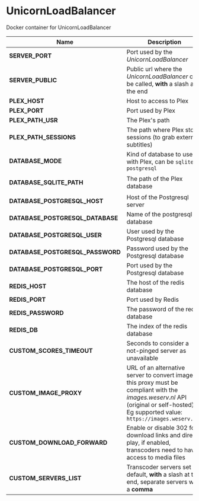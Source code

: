 # UnicornLoadBalancer
Docker container for UnicornLoadBalancer

| Name | Description | Type | Default |
| ----------------- | ------------------------------------------------------------ | ------| ------- |
| **SERVER_PORT** | Port used by the *UnicornLoadBalancer* | `int` | `3001` |
| **SERVER_PUBLIC** | Public url where the *UnicornLoadBalancer* can be called, **with** a slash at the end | `string` | `http://127.0.0.1:3001/` |
| **PLEX_HOST** | Host to access to Plex | `string` | `127.0.0.1` | 
| **PLEX_PORT** | Port used by Plex | `int` | `32400` | 
| **PLEX_PATH_USR** | The Plex's path | `string` | `/usr/lib/plexmediaserver/` | 
| **PLEX_PATH_SESSIONS** | The path where Plex store sessions (to grab external subtitles) | `string` | `/var/lib/plexmediaserver/Library/Application Support/Plex Media Server/Cache/Transcode/Sessions` | 
| **DATABASE_MODE** | Kind of database to use with Plex, can be `sqlite` or `postgresql` | `string` | `sqlite` |
| **DATABASE_SQLITE_PATH** | The path of the Plex database | `string` | `/var/lib/plexmediaserver/Library/Application Support/Plex Media Server/Plug-in Support/Databases/com.plexapp.plugins.library.db` |
| **DATABASE_POSTGRESQL_HOST** | Host of the Postgresql server | `string` | ` ` |
| **DATABASE_POSTGRESQL_DATABASE** | Name of the postgresql database | `string` | ` ` |
| **DATABASE_POSTGRESQL_USER** | User used by the Postgresql database| `string` | ` ` |
| **DATABASE_POSTGRESQL_PASSWORD** | Password used by the Postgresql database | `string` | ` ` |
| **DATABASE_POSTGRESQL_PORT** | Port used by the Postgresql database | `int` | `5432` |
| **REDIS_HOST** | The host of the redis database | `string` `undefined` | `undefined` | 
| **REDIS_PORT** | Port used by Redis | `int` | `6379` |
| **REDIS_PASSWORD** | The password of the redis database | `string` | ` ` | 
| **REDIS_DB** | The index of the redis database | `int` | `0` | 
| **CUSTOM_SCORES_TIMEOUT** | Seconds to consider a not-pinged server as unavailable | `int` | `10` | 
| **CUSTOM_IMAGE_PROXY** | URL of an alternative server to convert images, this proxy must be compliant with the *images.weserv.nl* API (original or self-hosted). Eg supported value: `https://images.weserv.nl/` | `string` | ` ` | 
| **CUSTOM_DOWNLOAD_FORWARD** | Enable or disable 302 for download links and direct play, if enabled, transcoders need to have access to media files | `bool` | `false` | 
| **CUSTOM_SERVERS_LIST** | Transcoder servers set by default, **with** a slash at the end, separate servers with a **comma** | `string array` | `[]` | 

